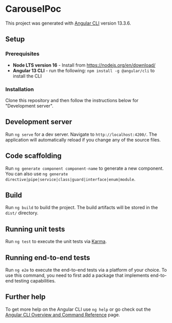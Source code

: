 # CarouselPoc

This project was generated with [Angular CLI](https://github.com/angular/angular-cli) version 13.3.6.

## Setup

### Prerequisites

- **Node LTS version 16** - Install from https://nodejs.org/en/download/
- **Angular 13 CLI** - run the following: `npm install -g @angular/cli` to install the CLI

### Installation

Clone this repository and then follow the instructions below for "Development server".

## Development server

Run `ng serve` for a dev server. Navigate to `http://localhost:4200/`. The application will automatically reload if you change any of the source files.

## Code scaffolding

Run `ng generate component component-name` to generate a new component. You can also use `ng generate directive|pipe|service|class|guard|interface|enum|module`.

## Build

Run `ng build` to build the project. The build artifacts will be stored in the `dist/` directory.

## Running unit tests

Run `ng test` to execute the unit tests via [Karma](https://karma-runner.github.io).

## Running end-to-end tests

Run `ng e2e` to execute the end-to-end tests via a platform of your choice. To use this command, you need to first add a package that implements end-to-end testing capabilities.

## Further help

To get more help on the Angular CLI use `ng help` or go check out the [Angular CLI Overview and Command Reference](https://angular.io/cli) page.
